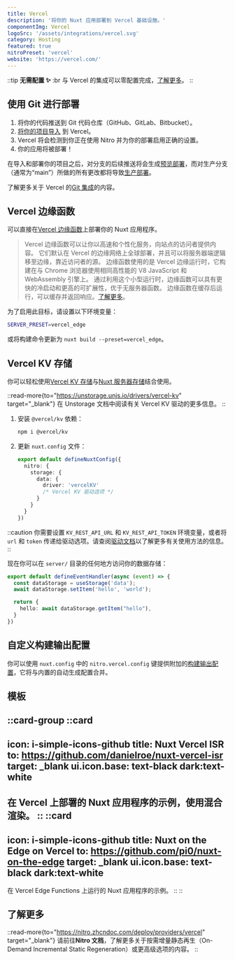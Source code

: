 ```yaml
---
title: Vercel
description: '将你的 Nuxt 应用部署到 Vercel 基础设施。'
componentImg: Vercel
logoSrc: '/assets/integrations/vercel.svg'
category: Hosting
featured: true
nitroPreset: 'vercel'
website: 'https://vercel.com/'
---
```


::tip
**无需配置 ✨**
:br
与 Vercel 的集成可以零配置完成，[了解更多](https://nitro.zhcndoc.com/deploy#zero-config-providers)。
::

## 使用 Git 进行部署

1. 将你的代码推送到 Git 代码仓库（GitHub、GitLab、Bitbucket）。
2. [将你的项目导入](https://vercel.com/new) 到 Vercel。
3. Vercel 将会检测到你正在使用 Nitro 并为你的部署启用正确的设置。
4. 你的应用将被部署！

在导入和部署你的项目之后，对分支的后续推送将会生成[预览部署](https://vercel.com/docs/concepts/deploy/environments#preview)，而对生产分支（通常为“main”）所做的所有更改都将导致[生产部署](https://vercel.com/docs/concepts/deploy/environments#production)。

了解更多关于 Vercel 的[Git 集成](https://vercel.com/docs/concepts/git)的内容。

## Vercel 边缘函数

可以直接在[Vercel 边缘函数](https://vercel.com/docs/concepts/functions/edge-functions)上部署你的 Nuxt 应用程序。

> Vercel 边缘函数可以让你以高速和个性化服务，向站点的访问者提供内容。
> 它们默认在 Vercel 的边缘网络上全球部署，并且可以将服务器端逻辑移至边缘，靠近访问者的源。
> 边缘函数使用的是 Vercel 边缘运行时，它构建在与 Chrome 浏览器使用相同高性能的 V8 JavaScript 和 WebAssembly 引擎上。
> 通过利用这个小型运行时，边缘函数可以具有更快的冷启动和更高的可扩展性，优于无服务器函数。
> 边缘函数在缓存后运行，可以缓存并返回响应。[了解更多](https://vercel.com/docs/concepts/functions/edge-functions)。

为了启用此目标，请设置以下环境变量：

```bash
SERVER_PRESET=vercel_edge
```

或将构建命令更新为 `nuxt build --preset=vercel_edge`。

## Vercel KV 存储

你可以轻松使用[Vercel KV 存储](https://vercel.com/docs/storage/vercel-kv)与[Nuxt 服务器存储](/docs/guide/directory-structure/server#server-storage)结合使用。

::read-more{to="https://unstorage.unjs.io/drivers/vercel-kv" target="_blank"}
在 Unstorage 文档中阅读有关 Vercel KV 驱动的更多信息。
::

1. 安装 `@vercel/kv` 依赖：

    ```bash [终端]
    npm i @vercel/kv
    ```

2. 更新 `nuxt.config` 文件：

    ```ts [nuxt.config.ts]
    export default defineNuxtConfig({
      nitro: {
        storage: {
          data: {
            driver: 'vercelKV'
            /* Vercel KV 驱动选项 */
          }
        }
      }
    })
    ```

::caution
你需要设置 `KV_REST_API_URL` 和 `KV_REST_API_TOKEN` 环境变量，或者将 `url` 和 `token` 传递给驱动选项。请查阅[驱动文档](https://unstorage.unjs.io/drivers/vercel-kv)以了解更多有关使用方法的信息。
::

现在你可以在 `server/` 目录的任何地方访问你的数据存储：

```ts [server/routes/hello.ts]
export default defineEventHandler(async (event) => {
  const dataStorage = useStorage('data');
  await dataStorage.setItem('hello', 'world');

  return {
    hello: await dataStorage.getItem("hello"),
  }
})
```

## 自定义构建输出配置

你可以使用 `nuxt.config` 中的 `nitro.vercel.config` 键提供附加的[构建输出配置](https://vercel.com/docs/build-output-api/v3)，它将与内置的自动生成配置合并。

## 模板

::card-group
  ::card
  ---
  icon: i-simple-icons-github
  title: Nuxt Vercel ISR
  to: https://github.com/danielroe/nuxt-vercel-isr
  target: _blank
  ui.icon.base: text-black dark:text-white
  ---
  在 Vercel 上部署的 Nuxt 应用程序的示例，使用混合渲染。
  ::
  ::card
  ---
  icon: i-simple-icons-github
  title: Nuxt on the Edge on Vercel
  to: https://github.com/pi0/nuxt-on-the-edge
  target: _blank
  ui.icon.base: text-black dark:text-white
  ---
  在 Vercel Edge Functions 上运行的 Nuxt 应用程序的示例。
  ::
::

## 了解更多

::read-more{to="https://nitro.zhcndoc.com/deploy/providers/vercel" target="_blank"}
请前往**Nitro 文档**，了解更多关于按需增量静态再生（On-Demand Incremental Static Regeneration）或更高级选项的内容。
::
